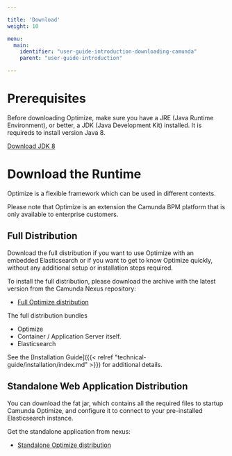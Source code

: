 ```yaml
---

title: 'Download'
weight: 10

menu:
  main:
    identifier: "user-guide-introduction-downloading-camunda"
    parent: "user-guide-introduction"

---
```



# Prerequisites

Before downloading Optimize, make sure you have a JRE (Java Runtime Environment), or better, a JDK
(Java Development Kit) installed. It is requireds to install version Java 8.

[Download JDK 8][get-jdk]


# Download the Runtime

Optimize is a flexible framework which can be used in different contexts.

Please note that Optimize is an extension the Camunda BPM platform that is only available to enterprise customers.


## Full Distribution

Download the full distribution if you want to use Optimize with an embedded Elasticsearch or if you
want to get to know Optimize quickly, without any additional setup or installation steps required.

To install the full distribution, please download the archive with the latest version from the Camunda Nexus repository:

* [Full Optimize distribution](/enterprise/download/#camunda-optimize)

The full distribution bundles

* Optimize
* Container / Application Server itself.
* Elasticsearch

See the [Installation Guide]({{< relref "technical-guide/installation/index.md" >}}) for additional details.


## Standalone Web Application Distribution

You can download the fat jar, which contains all the required files to startup Camunda Optimize, and configure it to connect to your pre-installed Elasticsearch instance.

Get the standalone application from nexus:

* [Standalone Optimize distribution](https://app.camunda.com/nexus/content/repositories/camunda-optimize/org/camunda/optimize/optimize-backend/)

[get-jdk]: http://www.oracle.com/technetwork/java/javase/downloads/jdk8-downloads-2133151.html
[enterprise-download-page]: /enterprise/download
